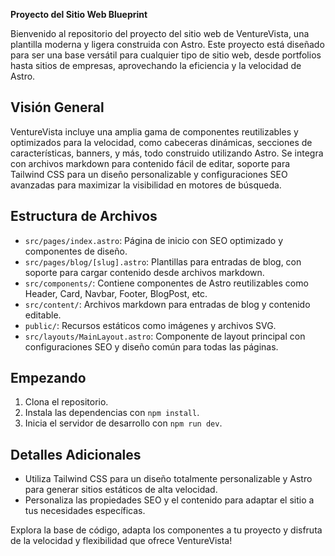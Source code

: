 **Proyecto del Sitio Web Blueprint**

Bienvenido al repositorio del proyecto del sitio web de VentureVista, una plantilla moderna y ligera construida con Astro. Este proyecto está diseñado para ser una base versátil para cualquier tipo de sitio web, desde portfolios hasta sitios de empresas, aprovechando la eficiencia y la velocidad de Astro.

## Visión General

VentureVista incluye una amplia gama de componentes reutilizables y optimizados para la velocidad, como cabeceras dinámicas, secciones de características, banners, y más, todo construido utilizando Astro. Se integra con archivos markdown para contenido fácil de editar, soporte para Tailwind CSS para un diseño personalizable y configuraciones SEO avanzadas para maximizar la visibilidad en motores de búsqueda.

## Estructura de Archivos

- `src/pages/index.astro`: Página de inicio con SEO optimizado y componentes de diseño.
- `src/pages/blog/[slug].astro`: Plantillas para entradas de blog, con soporte para cargar contenido desde archivos markdown.
- `src/components/`: Contiene componentes de Astro reutilizables como Header, Card, Navbar, Footer, BlogPost, etc.
- `src/content/`: Archivos markdown para entradas de blog y contenido editable.
- `public/`: Recursos estáticos como imágenes y archivos SVG.
- `src/layouts/MainLayout.astro`: Componente de layout principal con configuraciones SEO y diseño común para todas las páginas.

## Empezando

1. Clona el repositorio.
2. Instala las dependencias con `npm install`.
3. Inicia el servidor de desarrollo con `npm run dev`.

## Detalles Adicionales

- Utiliza Tailwind CSS para un diseño totalmente personalizable y Astro para generar sitios estáticos de alta velocidad.
- Personaliza las propiedades SEO y el contenido para adaptar el sitio a tus necesidades específicas.

Explora la base de código, adapta los componentes a tu proyecto y disfruta de la velocidad y flexibilidad que ofrece VentureVista!

